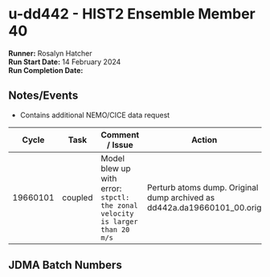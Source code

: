 # u-dd442 - HIST2 Ensemble Member 40

**Runner:**  Rosalyn Hatcher  
**Run Start Date:** 14 February 2024  
**Run Completion Date:**  

## Notes/Events

* Contains additional NEMO/CICE data request

| Cycle | Task | Comment / Issue | Action | Date |
| ---   | ---  | ---             | ---    | ---  |
| 19660101   | coupled  |  Model blew up with error: `stpctl: the zonal velocity is larger than 20 m/s` | Perturb atoms dump. Original dump archived as dd442a.da19660101_00.orig   | 28/02/24  |

## JDMA Batch Numbers
